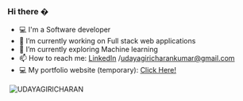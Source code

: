### Hi there �
- 💻 I'm a Software developer 
- 🔭 I’m currently working on Full stack web applications
- 🌱 I’m currently exploring Machine learning
- 📫 How to reach me: [LinkedIn](https://www.linkedin.com/in/charan-/) /[udayagiricharankumar@gmail.com](udayagiricharankumar.gmail.com)
- 💻 My portfolio website (temporary): [Click Here!](https://udayagiricharan.netlify.app/#/home)



<p>&nbsp;<img align="center" src="https://udayagiricharan.netlify.app/#/home" alt="UDAYAGIRICHARAN" /></p>

<!--
**UDAYAGIRICHARAN/UDAYAGIRICHARAN** is a ✨ _special_ ✨ repository because its `README.md` (this file) appears on your GitHub profile.

Here are some ideas to get you started:

- 🔭 I’m currently working on ...
- 🌱 I’m currently learning ...
- 👯 I’m looking to collaborate on ...
- 🤔 I’m looking for help with ...
- 💬 Ask me about ...
- 📫 How to reach me: ...
- 😄 Pronouns: ...
- ⚡ Fun fact: ...
-->
